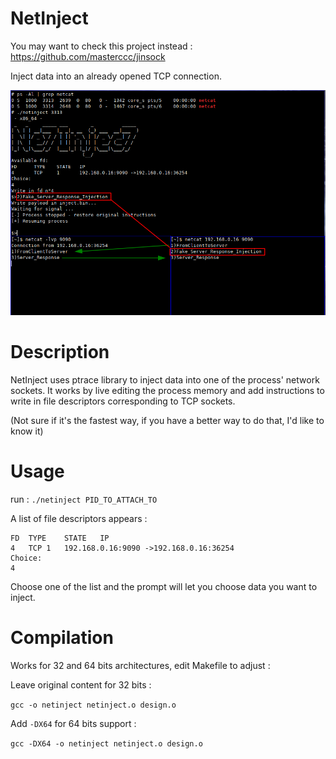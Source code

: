 # NetInject

You may want to check this project instead : https://github.com/masterccc/jinsock

Inject data into an already opened TCP connection.

![alt text](https://raw.githubusercontent.com/masterccc/netinject/master/screenshot.png)

# Description

NetInject uses ptrace library to inject data into one of the process' network sockets. It works by live editing the process memory and add instructions to write in file descriptors corresponding to TCP sockets.

(Not sure if it's the fastest way, if you have a better way to do that, I'd like to know it)

# Usage

run :
```./netinject PID_TO_ATTACH_TO```

A list of file descriptors appears :

```Available fd:
FD	TYPE	STATE	IP
4	TCP	1	192.168.0.16:9090 ->192.168.0.16:36254
Choice:
4
```

Choose one of the list and the prompt will let you choose data you want to inject.

# Compilation

Works for 32 and 64 bits architectures, edit Makefile to adjust :

Leave original content for 32 bits :

``` gcc -o netinject netinject.o design.o ```


Add ```-DX64``` for 64 bits support :

```gcc -DX64 -o netinject netinject.o design.o```

